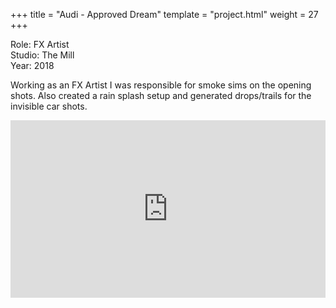 +++
title = "Audi - Approved Dream"
template = "project.html"
weight = 27
+++

Role: FX Artist  
Studio: The Mill  
Year: 2018  

Working as an FX Artist I was responsible for smoke sims on the opening shots. Also created a rain splash setup and generated drops/trails for the invisible car shots.

<div style="padding:56.25% 0 0 0;position:relative;"><iframe src="https://player.vimeo.com/video/994623060?h=06ccf2e369&amp;badge=0&amp;autopause=0&amp;player_id=0&amp;app_id=58479" frameborder="0" allow="autoplay; fullscreen; picture-in-picture; clipboard-write" style="position:absolute;top:0;left:0;width:100%;height:100%;" title="audi_approved_dream"></iframe></div><script src="https://player.vimeo.com/api/player.js"></script>
